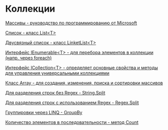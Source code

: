 # Коллекции

[Массивы - руководство по программированию от Microsoft](https://docs.microsoft.com/ru-ru/dotnet/csharp/programming-guide/arrays/)

[Список - класс List\<T>](https://docs.microsoft.com/ru-ru/dotnet/api/system.collections.generic.list-1?view=netframework-4.8)

[Двусвязный список - класс LinketList\<T>](https://docs.microsoft.com/ru-ru/dotnet/api/system.collections.generic.linkedlist-1?view=netframework-4.8)

[Интерфейс IEnumerable\<T> - для перебора элементов в коллекции (напр. через foreach)](https://docs.microsoft.com/ru-ru/dotnet/api/system.collections.generic.ienumerable-1?view=netframework-4.8)

[Интерфейс ICollection\<T> - определяет основные свойства и методы для управления универсальными коллекциями](https://docs.microsoft.com/ru-ru/dotnet/api/system.collections.generic.icollection-1?view=netframework-4.8)

[Класс Array - для создания, изменения, поиска и сортировки массивов](https://docs.microsoft.com/ru-ru/dotnet/api/system.array?view=netframework-4.8#%D0%BC%D0%B5%D1%82%D0%BE%D0%B4%D1%8B)

[Для разделения строк без Regex - String.Split](https://docs.microsoft.com/ru-ru/dotnet/api/system.string.split?view=netframework-4.8)

[Для разделения строк с использованием Regex - Regex.Split](https://docs.microsoft.com/ru-ru/dotnet/api/system.text.regularexpressions.regex.split?view=netframework-4.8)

[Группировки через LINQ - GroupBy](https://docs.microsoft.com/ru-ru/dotnet/api/system.linq.enumerable.groupby?f1url=https%3A%2F%2Fmsdn.microsoft.com%2Fquery%2Fdev16.query%3FappId%3DDev16IDEF1%26l%3DEN-US%26k%3Dk(System.Linq.Enumerable.GroupBy%60%602);k(TargetFrameworkMoniker-.NETFramework,Version%3Dv4.7.2);k(DevLang-csharp)%26rd%3Dtrue&view=netframework-4.8)

[Количество элементов в последовательности - метод Count](https://docs.microsoft.com/ru-ru/dotnet/api/system.linq.enumerable.count?f1url=https%3A%2F%2Fmsdn.microsoft.com%2Fquery%2Fdev16.query%3FappId%3DDev16IDEF1%26l%3DEN-US%26k%3Dk(System.Linq.Enumerable.Count%60%601);k(TargetFrameworkMoniker-.NETFramework,Version%3Dv4.7.2);k(DevLang-csharp)%26rd%3Dtrue&view=netframework-4.8)